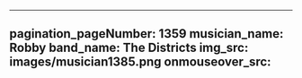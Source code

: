 ------
pagination_pageNumber: 1359
musician_name: Robby
band_name: The Districts
img_src: images/musician1385.png
onmouseover_src: 
------